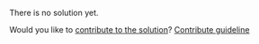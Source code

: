 
There is no solution yet.

Would you like to [contribute to the solution](https://github.com/BFEdev/BFE.dev-solutions/blob/main/typescript/implement-isany-t_en.md)? [Contribute guideline](https://github.com/BFEdev/BFE.dev-solutions#how-to-contribute)
